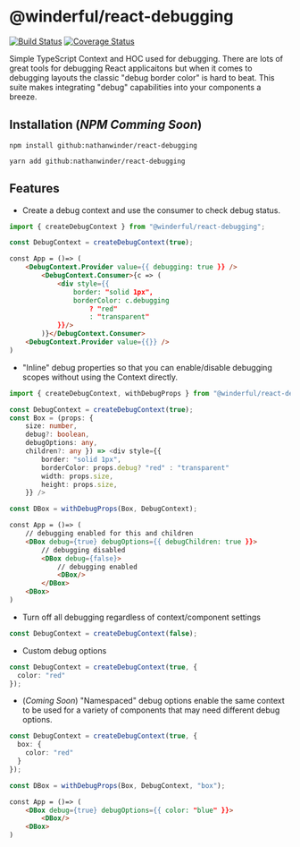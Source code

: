 # @winderful/react-debugging

[![Build Status](https://travis-ci.com/nathanwinder/react-debugging.svg?branch=master)](https://travis-ci.com/nathanwinder/react-debugging)
[![Coverage Status](https://coveralls.io/repos/github/nathanwinder/react-debugging/badge.svg?branch=master)](https://coveralls.io/github/nathanwinder/react-debugging?branch=master)

Simple TypeScript Context and HOC used for debugging. There are lots of great tools for debugging React applicaitons but when it comes to debugging layouts the classic "debug border color" is hard to beat. This suite makes integrating "debug" capabilities into your components a breeze.

## Installation (_NPM Comming Soon_)

```
npm install github:nathanwinder/react-debugging
```

```
yarn add github:nathanwinder/react-debugging
```

## Features

- Create a debug context and use the consumer to check debug status.

```typescript
import { createDebugContext } from "@winderful/react-debugging";

const DebugContext = createDebugContext(true);
```

```html
const App = ()=> (
    <DebugContext.Provider value={{ debugging: true }} />
        <DebugContext.Consumer>{c => (
            <div style={{
                border: "solid 1px",
                borderColor: c.debugging
                    ? "red"
                    : "transparent"
            }}/>
        )}</DebugContext.Consumer>
    <DebugContext.Provider value={{}} />
)
```

- "Inline" debug properties so that you can enable/disable debugging scopes without using the Context directly.

```typescript
import { createDebugContext, withDebugProps } from "@winderful/react-debugging";

const DebugContext = createDebugContext(true);
const Box = (props: {
    size: number,
    debug?: boolean,
    debugOptions: any,
    children?: any }) => <div style={{
        border: "solid 1px",
        borderColor: props.debug? "red" : "transparent"
        width: props.size,
        height: props.size,
    }} />

const DBox = withDebugProps(Box, DebugContext);
```

```html
const App = ()=> (
    // debugging enabled for this and children
    <DBox debug={true} debugOptions={{ debugChildren: true }}>
        // debugging disabled
        <DBox debug={false}>
            // debugging enabled
            <DBox/>
        </DBox>
    <DBox>
)
```

- Turn off all debugging regardless of context/component settings

```typescript
const DebugContext = createDebugContext(false);
```

- Custom debug options

```typescript
const DebugContext = createDebugContext(true, {
  color: "red"
});
```

- (_Coming Soon_) "Namespaced" debug options enable the same context to be used for a variety of components that may need different debug options.

```typescript
const DebugContext = createDebugContext(true, {
  box: {
    color: "red"
  }
});

const DBox = withDebugProps(Box, DebugContext, "box");
```

```html
const App = ()=> (
    <DBox debug={true} debugOptions={{ color: "blue" }}>
        <DBox/>
    <DBox>
)
```
